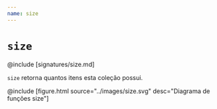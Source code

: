 ```yaml
---
name: size
---
```


# `size`

@include [signatures/size.md]

`size` retorna quantos itens esta coleção possui.

@include [figure.html source="../images/size.svg" desc="Diagrama de funções size"]
